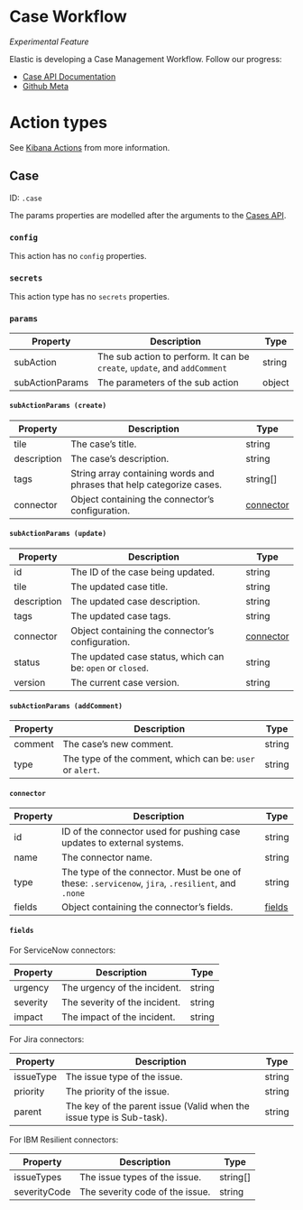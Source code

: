 # Case Workflow

*Experimental Feature*

Elastic is developing a Case Management Workflow. Follow our progress:

- [Case API Documentation](https://documenter.getpostman.com/view/172706/SW7c2SuF?version=latest)
- [Github Meta](https://github.com/elastic/kibana/issues/50103)


# Action types


See [Kibana Actions](https://github.com/elastic/kibana/tree/master/x-pack/plugins/actions) from more information.

## Case 

ID: `.case`

The params properties are modelled after the arguments to the [Cases API](https://www.elastic.co/guide/en/security/master/cases-api-overview.html).

### `config`

This action has no `config` properties.

### `secrets`

This action type has no `secrets` properties.

### `params`

| Property        | Description                                                               | Type   |
| --------------- | ------------------------------------------------------------------------- | ------ |
| subAction       | The sub action to perform. It can be `create`, `update`, and `addComment` | string |
| subActionParams | The parameters of the sub action                                          | object |

#### `subActionParams (create)`

| Property    | Description                                                           | Type                    |
| ----------- | --------------------------------------------------------------------- | ----------------------- |
| tile        | The case’s title.                                                     | string                  |
| description | The case’s description.                                               | string                  |
| tags        | String array containing words and phrases that help categorize cases. | string[]                |
| connector   | Object containing the connector’s configuration.                      | [connector](#connector) |

#### `subActionParams (update)`

| Property    | Description                                                | Type                    |
| ----------- | ---------------------------------------------------------- | ----------------------- |
| id          | The ID of the case being updated.                          | string                  |
| tile        | The updated case title.                                    | string                  |
| description | The updated case description.                              | string                  |
| tags        | The updated case tags.                                     | string                  |
| connector   | Object containing the connector’s configuration.           | [connector](#connector) |
| status      | The updated case status, which can be: `open` or `closed`. | string                  |
| version     | The current case version.                                  | string                  |

#### `subActionParams (addComment)`

| Property | Description                                               | Type   |
| -------- | --------------------------------------------------------- | ------ |
| comment  | The case’s new comment.                                   | string |
| type     | The type of the comment, which can be: `user` or `alert`. | string |

#### `connector`

| Property | Description                                                                                       | Type              |
| -------- | ------------------------------------------------------------------------------------------------- | ----------------- |
| id       | ID of the connector used for pushing case updates to external systems.                            | string            |
| name     | The connector name.                                                                               | string            |
| type     | The type of the connector. Must be one of these: `.servicenow`, `jira`, `.resilient`, and `.none` | string            |
| fields   | Object containing the connector’s fields.                                                         | [fields](#fields) |

#### `fields`

For ServiceNow connectors:

| Property | Description                   | Type   |
| -------- | ----------------------------- | ------ |
| urgency  | The urgency of the incident.  | string |
| severity | The severity of the incident. | string |
| impact   | The impact of the incident.   | string |

For Jira connectors:

| Property  | Description                                                          | Type   |
| --------- | -------------------------------------------------------------------- | ------ |
| issueType | The issue type of the issue.                                         | string |
| priority  | The priority of the issue.                                           | string |
| parent    | The key of the parent issue (Valid when the issue type is Sub-task). | string |

For IBM Resilient connectors:

| Property     | Description                     | Type     |
| ------------ | ------------------------------- | -------- |
| issueTypes   | The issue types of the issue.   | string[] |
| severityCode | The severity code of the issue. | string   |
